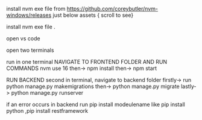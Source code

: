 install nvm exe file from
https://github.com/coreybutler/nvm-windows/releases just
below assets { scroll to see}

install nvm exe file .

open vs code

open two terminals

run in one terminal NAVIGATE TO FRONTEND FOLDER AND RUN
COMMANDS nvm use 16 then-> npm install then-> npm start

RUN BACKEND second in terminal,  navigate to backend folder 
firstly-> run python manage.py makemigrations 
then-> python manage.py migrate 
lastly-> python manage.py runserver

if an error occurs in backend run pip install modeulename
like pip install python ,pip install restframework
